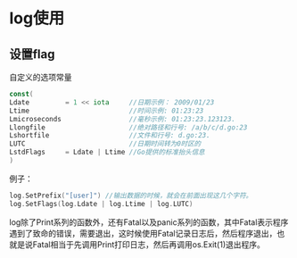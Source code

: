 # log使用

## 设置flag

自定义的选项常量

```go
const(
Ldate         = 1 << iota     //日期示例： 2009/01/23
Ltime                         //时间示例: 01:23:23
Lmicroseconds                 //毫秒示例: 01:23:23.123123.
Llongfile                     //绝对路径和行号: /a/b/c/d.go:23
Lshortfile                    //文件和行号: d.go:23.
LUTC                          //日期时间转为0时区的
LstdFlags     = Ldate | Ltime //Go提供的标准抬头信息
)
```

例子：

```Go
log.SetPrefix("[user]") //输出数据的时候，就会在前面出现这几个字符。
log.SetFlags(log.Ldate | log.Ltime | log.LUTC)

```
log除了Print系列的函数外，还有Fatal以及panic系列的函数，其中Fatal表示程序遇到了致命的错误，需要退出，这时候使用Fatal记录日志后，然后程序退出，也就是说Fatal相当于先调用Print打印日志，然后再调用os.Exit(1)退出程序。


